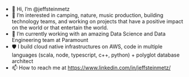 - 👋 Hi, I’m @jeffsteinmetz
- 👀 I’m interested in camping, nature, music production, building technology teams, and working on projects that have a positive impact on the world or that entertain the world.
- 🌱 I’m currently working with an amazing Data Science and Data Engineering team at Paramount
- 🛡️ I build cloud native infrastructures on AWS, code in multiple languages (scala, node, typescript, c++, python) + polyglot database architect
- 📫 How to reach me at https://www.linkedin.com/in/jeffsteinmetz/

<!---
jeffsteinmetz/jeffsteinmetz is a ✨ special ✨ repository because its `README.md` (this file) appears on your GitHub profile.
You can click the Preview link to take a look at your changes.
--->
